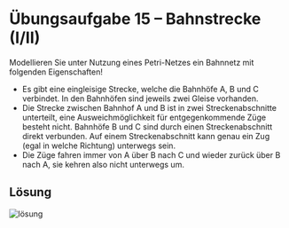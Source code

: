 # Übungsaufgabe 15 – Bahnstrecke (I/II)

Modellieren Sie unter Nutzung eines Petri-Netzes ein
Bahnnetz mit folgenden Eigenschaften!

- Es gibt eine eingleisige Strecke, welche die Bahnhöfe A, B und C
verbindet. In den Bahnhöfen sind jeweils zwei Gleise vorhanden.
- Die Strecke zwischen Bahnhof A und B ist in zwei
Streckenabschnitte unterteilt, eine Ausweichmöglichkeit für
entgegenkommende Züge besteht nicht. Bahnhöfe B und C sind
durch einen Streckenabschnitt direkt verbunden. Auf einem
Streckenabschnitt kann genau ein Zug (egal in welche Richtung)
unterwegs sein.
- Die Züge fahren immer von A über B nach C und wieder zurück
über B nach A, sie kehren also nicht unterwegs um.

## Lösung

![lösung](./Aufgabe15.2.png)
